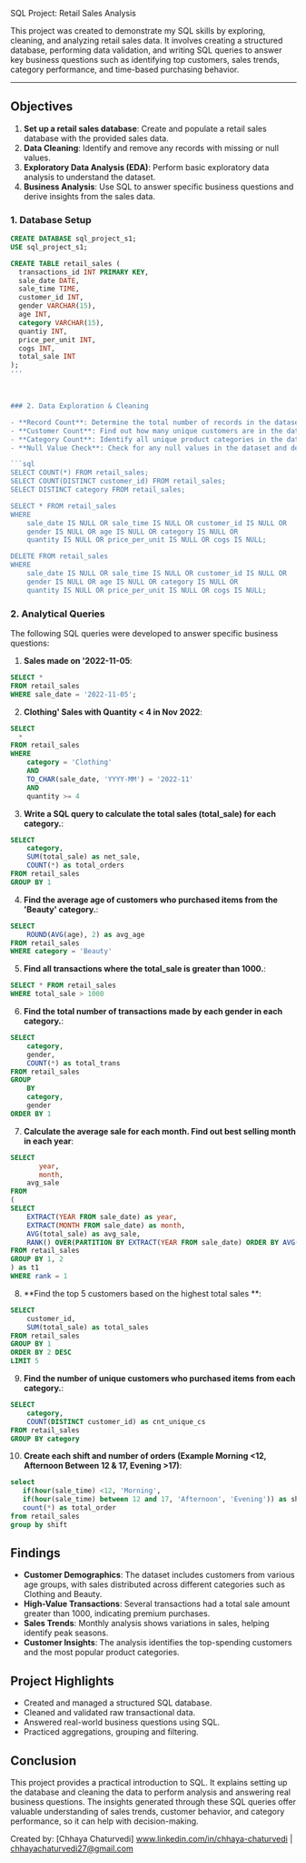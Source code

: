SQL Project: Retail Sales Analysis

This project was created to demonstrate my SQL skills by exploring, cleaning, and analyzing retail sales data. It involves creating a structured database, performing data validation, and writing SQL queries to answer key business questions such as identifying top customers, sales trends, category performance, and time-based purchasing behavior.

---

## Objectives

1. **Set up a retail sales database**: Create and populate a retail sales database with the provided sales data.
2. **Data Cleaning**: Identify and remove any records with missing or null values.
3. **Exploratory Data Analysis (EDA)**: Perform basic exploratory data analysis to understand the dataset.
4. **Business Analysis**: Use SQL to answer specific business questions and derive insights from the sales data.

### 1. Database Setup

```sql
CREATE DATABASE sql_project_s1;
USE sql_project_s1;

CREATE TABLE retail_sales (
  transactions_id INT PRIMARY KEY,
  sale_date DATE,
  sale_time TIME,
  customer_id INT,
  gender VARCHAR(15),
  age INT,
  category VARCHAR(15),
  quantiy INT,
  price_per_unit INT,
  cogs INT,
  total_sale INT
);
'''



### 2. Data Exploration & Cleaning

- **Record Count**: Determine the total number of records in the dataset.
- **Customer Count**: Find out how many unique customers are in the dataset.
- **Category Count**: Identify all unique product categories in the dataset.
- **Null Value Check**: Check for any null values in the dataset and delete records with missing data.

```sql
SELECT COUNT(*) FROM retail_sales;
SELECT COUNT(DISTINCT customer_id) FROM retail_sales;
SELECT DISTINCT category FROM retail_sales;

SELECT * FROM retail_sales
WHERE 
    sale_date IS NULL OR sale_time IS NULL OR customer_id IS NULL OR 
    gender IS NULL OR age IS NULL OR category IS NULL OR 
    quantity IS NULL OR price_per_unit IS NULL OR cogs IS NULL;

DELETE FROM retail_sales
WHERE 
    sale_date IS NULL OR sale_time IS NULL OR customer_id IS NULL OR 
    gender IS NULL OR age IS NULL OR category IS NULL OR 
    quantity IS NULL OR price_per_unit IS NULL OR cogs IS NULL;
```

### 2. Analytical Queries

The following SQL queries were developed to answer specific business questions:

1. **Sales made on '2022-11-05**:
```sql
SELECT *
FROM retail_sales
WHERE sale_date = '2022-11-05';
```

2. **Clothing' Sales with Quantity < 4 in Nov 2022**:
```sql
SELECT 
  *
FROM retail_sales
WHERE 
    category = 'Clothing'
    AND 
    TO_CHAR(sale_date, 'YYYY-MM') = '2022-11'
    AND
    quantity >= 4
```

3. **Write a SQL query to calculate the total sales (total_sale) for each category.**:
```sql
SELECT 
    category,
    SUM(total_sale) as net_sale,
    COUNT(*) as total_orders
FROM retail_sales
GROUP BY 1
```

4. **Find the average age of customers who purchased items from the 'Beauty' category.**:
```sql
SELECT
    ROUND(AVG(age), 2) as avg_age
FROM retail_sales
WHERE category = 'Beauty'
```

5. **Find all transactions where the total_sale is greater than 1000.**:
```sql
SELECT * FROM retail_sales
WHERE total_sale > 1000
```

6. **Find the total number of transactions made by each gender in each category.**:
```sql
SELECT 
    category,
    gender,
    COUNT(*) as total_trans
FROM retail_sales
GROUP 
    BY 
    category,
    gender
ORDER BY 1
```

7. **Calculate the average sale for each month. Find out best selling month in each year**:
```sql
SELECT 
       year,
       month,
    avg_sale
FROM 
(    
SELECT 
    EXTRACT(YEAR FROM sale_date) as year,
    EXTRACT(MONTH FROM sale_date) as month,
    AVG(total_sale) as avg_sale,
    RANK() OVER(PARTITION BY EXTRACT(YEAR FROM sale_date) ORDER BY AVG(total_sale) DESC) as rank
FROM retail_sales
GROUP BY 1, 2
) as t1
WHERE rank = 1
```

8. **Find the top 5 customers based on the highest total sales **:
```sql
SELECT 
    customer_id,
    SUM(total_sale) as total_sales
FROM retail_sales
GROUP BY 1
ORDER BY 2 DESC
LIMIT 5
```

9. **Find the number of unique customers who purchased items from each category.**:
```sql
SELECT 
    category,    
    COUNT(DISTINCT customer_id) as cnt_unique_cs
FROM retail_sales
GROUP BY category
```

10. **Create each shift and number of orders (Example Morning <12, Afternoon Between 12 & 17, Evening >17)**:
```sql
select 
   if(hour(sale_time) <12, 'Morning',
   if(hour(sale_time) between 12 and 17, 'Afternoon', 'Evening')) as shift,
   count(*) as total_order
from retail_sales
group by shift
```
## Findings

- **Customer Demographics**: The dataset includes customers from various age groups, with sales distributed across different categories such as Clothing and Beauty.
- **High-Value Transactions**: Several transactions had a total sale amount greater than 1000, indicating premium purchases.
- **Sales Trends**: Monthly analysis shows variations in sales, helping identify peak seasons.
- **Customer Insights**: The analysis identifies the top-spending customers and the most popular product categories.

## Project Highlights

- Created and managed a structured SQL database.
- Cleaned and validated raw transactional data.
- Answered real-world business questions using SQL.
- Practiced aggregations, grouping and filtering.

## Conclusion

This project provides a practical introduction to SQL. It explains setting up the database and cleaning the data to perform analysis and answering real business questions. The insights generated through these SQL queries offer valuable understanding of sales trends, customer behavior, and category performance, so it can help with decision-making.


Created by: [Chhaya Chaturvedi]
www.linkedin.com/in/chhaya-chaturvedi | chhayachaturvedi27@gmail.com




